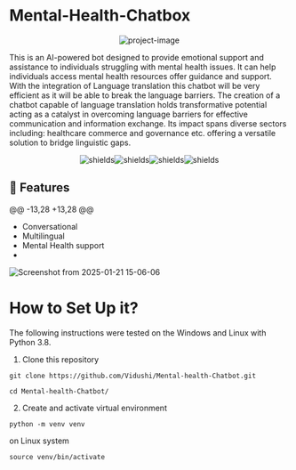 # Mental-Health-Chatbox

<p align="center"><img src="https://socialify.git.ci/Vidushi/Mental-health-Chatbot/image?language=1&amp;owner=1&amp;name=1&amp;stargazers=1&amp;theme=Light" alt="project-image"></p>

<p id="description">This is an AI-powered bot designed to provide emotional support and assistance to individuals struggling with mental health issues. It can help individuals access mental health resources offer guidance and support. With the integration of Language translation this chatbot will be very efficient as it will be able to break the language barriers. The creation of a chatbot capable of language translation holds transformative potential acting as a catalyst in overcoming language barriers for effective communication and information exchange. Its impact spans diverse sectors including: healthcare commerce and governance etc. offering a versatile solution to bridge linguistic gaps.</p>

<p align="center"><img src="https://img.shields.io/badge/Mental-Health-blue" alt="shields"><img src="https://img.shields.io/github/stars/Vidushi/Mental-health-Chatbot%20" alt="shields"><img src="https://img.shields.io/github/forks/Vidushi/Mental-health-Chatbot" alt="shields"><img src="https://img.shields.io/github/contributors/Vidushi/Mental-health-Chatbot" alt="shields"></p>

<h2>🧐 Features</h2>

@@ -13,28 +13,28 @@
*   Conversational
*   Multilingual
*   Mental Health support
*   
   
![Screenshot from 2025-01-21 15-06-06](https://github.com/user-attachments/assets/9a5852e9-96ba-4c42-bf4a-bd50622c417c)

# How to Set Up it?

The following instructions were tested on the Windows and Linux with Python 3.8.

1. Clone this repository

```
git clone https://github.com/Vidushi/Mental-health-Chatbot.git
```
```
cd Mental-health-Chatbot/
```

2. Create and activate virtual environment 

```
python -m venv venv
```
on Linux system
```
source venv/bin/activate
